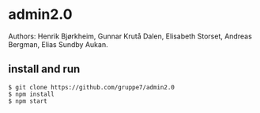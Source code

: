 # admin2.0
Authors: Henrik Bjørkheim, Gunnar Krutå Dalen, Elisabeth Storset,
Andreas Bergman, Elias Sundby Aukan.

## install and run
```
$ git clone https://github.com/gruppe7/admin2.0
$ npm install
$ npm start
```
